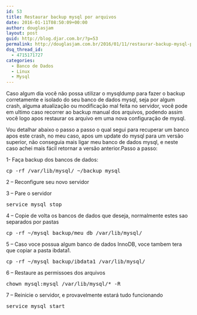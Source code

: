 ```yaml
---
id: 53
title: Restaurar backup mysql por arquivos
date: 2016-01-11T08:50:09+00:00
author: douglasjam
layout: post
guid: http://blog.djar.com.br/?p=53
permalink: http://douglasjam.com.br/2016/01/11/restaurar-backup-mysql-por-arquivos/
dsq_thread_id:
  - 4715171727
categories:
  - Banco de Dados
  - Linux
  - Mysql
---
```

Caso algum dia você não possa utilizar o mysqldump para fazer o backup corretamente e isolado do seu banco de dados mysql, seja por algum crash, alguma atualização ou modificação mal feita no servidor, você pode em ultimo caso recorrer ao backup manual dos arquivos, podendo assim você logo apos restaurar os arquivo em uma nova configuração de mysql.

Vou detalhar abaixo o passo a passo o qual segui para recuperar um banco apos este crash, no meu caso, apos um update do mysql para um versão superior, não conseguia mais ligar meu banco de dados mysql, e neste caso achei mais fácil retornar a versão anterior.<!--more-->Passo a passo:

1- Faça backup dos bancos de dados:

<pre class="lang:sh decode:true">cp -rf /var/lib/mysql/ ~/backup_mysql</pre>

2 &#8211; Reconfigure seu novo servidor

3 &#8211; Pare o servidor

<pre class="lang:sh decode:true ">service mysql stop</pre>

4 &#8211; Copie de volta os bancos de dados que deseja, normalmente estes sao separados por pastas

<pre class="lang:sh decode:true">cp -rf ~/mysql_backup/meu_db /var/lib/mysql/</pre>

5 &#8211; Caso voce possua algum banco de dados InnoDB, voce tambem tera que copiar a pasta ibdata1.

<pre class="lang:sh decode:true ">cp -rf ~/mysql_backup/ibdata1 /var/lib/mysql/</pre>

6 &#8211; Restaure as permissoes dos arquivos

<pre class="lang:sh decode:true ">chown mysql:mysql /var/lib/mysql/* -R</pre>

7 &#8211; Reinicie o servidor, e provavelmente estará tudo funcionando

<pre class="lang:default decode:true ">service mysql start</pre>

&nbsp;